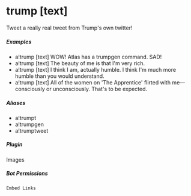 # trump [text]

Tweet a really real tweet from Trump's own twitter!
			

##### Examples

* a!trump [text] WOW! Atlas has a trumpgen command. SAD!
* a!trump [text] The beauty of me is that I'm very rich.
* a!trump [text] I think I am, actually humble. I think I'm much more humble than you would understand.
* a!trump [text] All of the women on 'The Apprentice' flirted with me—consciously or unconsciously. That's to be expected.


##### Aliases

* a!trumpt
* a!trumpgen
* a!trumptweet


##### Plugin
Images


##### Bot Permissions
`Embed Links`